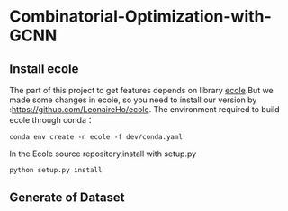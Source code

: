 # Combinatorial-Optimization-with-GCNN
## Install ecole
The part of this project to get features depends on library [ecole](https://markdown.com.cn).But we made some changes in ecole, so you need to install our version by :https://github.com/LeonaireHo/ecole.
The environment required to build ecole through conda：
~~~
conda env create -n ecole -f dev/conda.yaml
~~~
In the Ecole source repository,install with setup.py
~~~
python setup.py install
~~~

## Generate of Dataset
~~~
~~~
